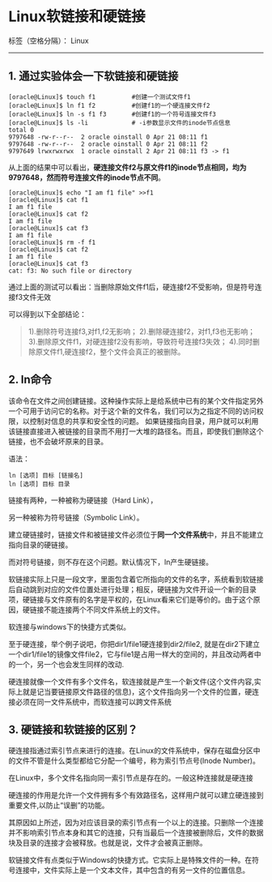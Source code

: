 # Linux软链接和硬链接

标签（空格分隔）： Linux

---

## 1. 通过实验体会一下软链接和硬链接

```
[oracle@Linux]$ touch f1          #创建一个测试文件f1
[oracle@Linux]$ ln f1 f2          #创建f1的一个硬连接文件f2
[oracle@Linux]$ ln -s f1 f3       #创建f1的一个符号连接文件f3
[oracle@Linux]$ ls -li            # -i参数显示文件的inode节点信息
total 0
9797648 -rw-r--r--  2 oracle oinstall 0 Apr 21 08:11 f1
9797648 -rw-r--r--  2 oracle oinstall 0 Apr 21 08:11 f2
9797649 lrwxrwxrwx  1 oracle oinstall 2 Apr 21 08:11 f3 -> f1
```

从上面的结果中可以看出，**硬连接文件f2与原文件f1的inode节点相同，均为9797648，然而符号连接文件的inode节点不同**。


```
[oracle@Linux]$ echo "I am f1 file" >>f1
[oracle@Linux]$ cat f1
I am f1 file
[oracle@Linux]$ cat f2
I am f1 file
[oracle@Linux]$ cat f3
I am f1 file
[oracle@Linux]$ rm -f f1
[oracle@Linux]$ cat f2
I am f1 file
[oracle@Linux]$ cat f3
cat: f3: No such file or directory
```
通过上面的测试可以看出：当删除原始文件f1后，硬连接f2不受影响，但是符号连接f3文件无效

可以得到以下全部结论：
>1).删除符号连接f3,对f1,f2无影响；
2).删除硬连接f2，对f1,f3也无影响；
3).删除原文件f1，对硬连接f2没有影响，导致符号连接f3失效；
4).同时删除原文件f1,硬连接f2，整个文件会真正的被删除。


## 2. ln命令

该命令在文件之间创建链接。这种操作实际上是给系统中已有的某个文件指定另外一个可用于访问它的名称。对于这个新的文件名，我们可以为之指定不同的访问权限，以控制对信息的共享和安全性的问题。 如果链接指向目录，用户就可以利用该链接直接进入被链接的目录而不用打一大堆的路径名。而且，即使我们删除这个链接，也不会破坏原来的目录。

语法：
```
ln [选项] 目标 [链接名]
ln [选项] 目标 目录
```

链接有两种，一种被称为硬链接（Hard Link），

另一种被称为符号链接（Symbolic Link）。

建立硬链接时，链接文件和被链接文件必须位于**同一个文件系统**中，并且不能建立指向目录的硬链接。

而对符号链接，则不存在这个问题。默认情况下，ln产生硬链接。


软链接实际上只是一段文字，里面包含着它所指向的文件的名字，系统看到软链接后自动跳到对应的文件位置处进行处理；相反，硬链接为文件开设一个新的目录项，硬链接与文件原有的名字是平权的，在Linux看来它们是等价的。由于这个原因，硬链接不能连接两个不同文件系统上的文件。

软连接与windows下的快捷方式类似。

至于硬连接，举个例子说吧，你把dir1/file1硬连接到dir2/file2, 就是在dir2下建立一个dir1/file1的镜像文件file2，它与file1是占用一样大的空间的，并且改动两者中的一个，另一个也会发生同样的改动.


硬连接就像一个文件有多个文件名，软连接就是产生一个新文件(这个文件内容,实际上就是记当要链接原文件路径的信息)，这个文件指向另一个文件的位置，硬连接必须在同一文件系统中，而软连接可以跨文件系统


## 3. 硬链接和软链接的区别？
硬连接指通过索引节点来进行的连接。在Linux的文件系统中，保存在磁盘分区中的文件不管是什么类型都给它分配一个编号，称为索引节点号(Inode Number)。

在Linux中，多个文件名指向同一索引节点是存在的。一般这种连接就是硬连接

硬连接的作用是允许一个文件拥有多个有效路径名，这样用户就可以建立硬连接到重要文件,以防止“误删”的功能。

其原因如上所述，因为对应该目录的索引节点有一个以上的连接。只删除一个连接并不影响索引节点本身和其它的连接，只有当最后一个连接被删除后，文件的数据块及目录的连接才会被释放。也就是说，文件才会被真正删除。

软链接文件有点类似于Windows的快捷方式。它实际上是特殊文件的一种。在符号连接中，文件实际上是一个文本文件，其中包含的有另一文件的位置信息。



